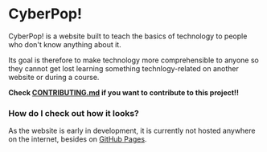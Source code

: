 # CyberPop!

CyberPop! is a website built to teach the basics of technology to people who don't know anything about it.

Its goal is therefore to make technology more comprehensible to anyone so they cannot get lost learning something technlogy-related on another website or during a course.

**Check [CONTRIBUTING.md](CONTRIBUTING.md) if you want to contribute to this project!!**

### How do I check out how it looks?

As the website is early in development, it is currently not hosted anywhere on the internet, besides on [GitHub Pages](https://tttaevas.github.io/CyberPop/).

